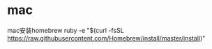 # mac
mac安装homebrew
ruby -e "$(curl -fsSL https://raw.githubusercontent.com/Homebrew/install/master/install)"

